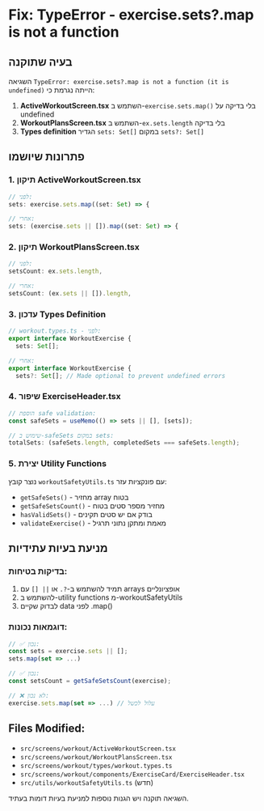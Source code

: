 # Fix: TypeError - exercise.sets?.map is not a function

## בעיה שתוקנה

השגיאה `TypeError: exercise.sets?.map is not a function (it is undefined)` הייתה נגרמת כי:

1. **ActiveWorkoutScreen.tsx** השתמש ב-`exercise.sets.map()` בלי בדיקה על undefined
2. **WorkoutPlansScreen.tsx** השתמש ב-`ex.sets.length` בלי בדיקה
3. **Types definition** הגדיר `sets: Set[]` במקום `sets?: Set[]`

## פתרונות שיושמו

### 1. תיקון ActiveWorkoutScreen.tsx

```typescript
// לפני:
sets: exercise.sets.map((set: Set) => {

// אחרי:
sets: (exercise.sets || []).map((set: Set) => {
```

### 2. תיקון WorkoutPlansScreen.tsx

```typescript
// לפני:
setsCount: ex.sets.length,

// אחרי:
setsCount: (ex.sets || []).length,
```

### 3. עדכון Types Definition

```typescript
// workout.types.ts - לפני:
export interface WorkoutExercise {
  sets: Set[];

// אחרי:
export interface WorkoutExercise {
  sets?: Set[]; // Made optional to prevent undefined errors
```

### 4. שיפור ExerciseHeader.tsx

```typescript
// הוספת safe validation:
const safeSets = useMemo(() => sets || [], [sets]);

// שימוש ב-safeSets במקום sets:
totalSets: (safeSets.length, completedSets === safeSets.length);
```

### 5. יצירת Utility Functions

נוצר קובץ `workoutSafetyUtils.ts` עם פונקציות עזר:

- `getSafeSets()` - מחזיר array בטוח
- `getSafeSetsCount()` - מחזיר מספר סטים בטוח
- `hasValidSets()` - בודק אם יש סטים תקינים
- `validateExercise()` - מאמת ומתקן נתוני תרגיל

## מניעת בעיות עתידיות

### בדיקות בטיחות:

1. תמיד להשתמש ב-`?.` או `|| []` עם arrays אופציונליים
2. להשתמש ב-utility functions מ-workoutSafetyUtils
3. לבדוק שקיים data לפני .map()

### דוגמאות נכונות:

```typescript
// ✅ נכון:
const sets = exercise.sets || [];
sets.map(set => ...)

// ✅ נכון:
const setsCount = getSafeSetsCount(exercise);

// ❌ לא נכון:
exercise.sets.map(set => ...) // עלול לכשל
```

## Files Modified:

- `src/screens/workout/ActiveWorkoutScreen.tsx`
- `src/screens/workout/WorkoutPlansScreen.tsx`
- `src/screens/workout/types/workout.types.ts`
- `src/screens/workout/components/ExerciseCard/ExerciseHeader.tsx`
- `src/utils/workoutSafetyUtils.ts` (חדש)

השגיאה תוקנה ויש הגנות נוספות למניעת בעיות דומות בעתיד.
